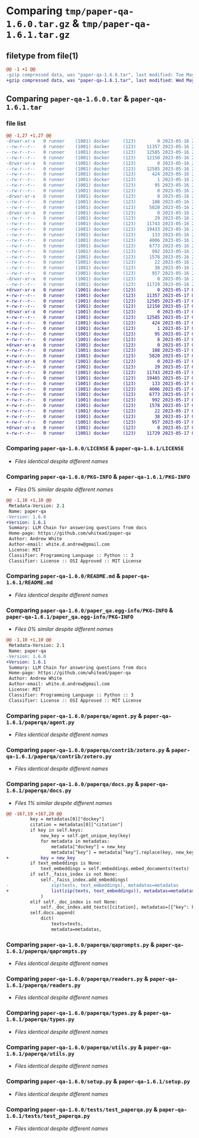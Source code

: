 # Comparing `tmp/paper-qa-1.6.0.tar.gz` & `tmp/paper-qa-1.6.1.tar.gz`

## filetype from file(1)

```diff
@@ -1 +1 @@
-gzip compressed data, was "paper-qa-1.6.0.tar", last modified: Tue May 16 23:07:09 2023, max compression
+gzip compressed data, was "paper-qa-1.6.1.tar", last modified: Wed May 17 03:50:50 2023, max compression
```

## Comparing `paper-qa-1.6.0.tar` & `paper-qa-1.6.1.tar`

### file list

```diff
@@ -1,27 +1,27 @@
-drwxr-xr-x   0 runner    (1001) docker     (123)        0 2023-05-16 23:07:09.970550 paper-qa-1.6.0/
--rw-r--r--   0 runner    (1001) docker     (123)    11357 2023-05-16 23:06:32.000000 paper-qa-1.6.0/LICENSE
--rw-r--r--   0 runner    (1001) docker     (123)    12585 2023-05-16 23:07:09.970550 paper-qa-1.6.0/PKG-INFO
--rw-r--r--   0 runner    (1001) docker     (123)    12150 2023-05-16 23:06:32.000000 paper-qa-1.6.0/README.md
-drwxr-xr-x   0 runner    (1001) docker     (123)        0 2023-05-16 23:07:09.966550 paper-qa-1.6.0/paper_qa.egg-info/
--rw-r--r--   0 runner    (1001) docker     (123)    12585 2023-05-16 23:07:09.000000 paper-qa-1.6.0/paper_qa.egg-info/PKG-INFO
--rw-r--r--   0 runner    (1001) docker     (123)      424 2023-05-16 23:07:09.000000 paper-qa-1.6.0/paper_qa.egg-info/SOURCES.txt
--rw-r--r--   0 runner    (1001) docker     (123)        1 2023-05-16 23:07:09.000000 paper-qa-1.6.0/paper_qa.egg-info/dependency_links.txt
--rw-r--r--   0 runner    (1001) docker     (123)       95 2023-05-16 23:07:09.000000 paper-qa-1.6.0/paper_qa.egg-info/requires.txt
--rw-r--r--   0 runner    (1001) docker     (123)        8 2023-05-16 23:07:09.000000 paper-qa-1.6.0/paper_qa.egg-info/top_level.txt
-drwxr-xr-x   0 runner    (1001) docker     (123)        0 2023-05-16 23:07:09.970550 paper-qa-1.6.0/paperqa/
--rw-r--r--   0 runner    (1001) docker     (123)      108 2023-05-16 23:06:32.000000 paper-qa-1.6.0/paperqa/__init__.py
--rw-r--r--   0 runner    (1001) docker     (123)     5820 2023-05-16 23:06:32.000000 paper-qa-1.6.0/paperqa/agent.py
-drwxr-xr-x   0 runner    (1001) docker     (123)        0 2023-05-16 23:07:09.970550 paper-qa-1.6.0/paperqa/contrib/
--rw-r--r--   0 runner    (1001) docker     (123)       29 2023-05-16 23:06:32.000000 paper-qa-1.6.0/paperqa/contrib/__init__.py
--rw-r--r--   0 runner    (1001) docker     (123)    11743 2023-05-16 23:06:32.000000 paper-qa-1.6.0/paperqa/contrib/zotero.py
--rw-r--r--   0 runner    (1001) docker     (123)    19433 2023-05-16 23:06:32.000000 paper-qa-1.6.0/paperqa/docs.py
--rw-r--r--   0 runner    (1001) docker     (123)      133 2023-05-16 23:06:32.000000 paper-qa-1.6.0/paperqa/paths.py
--rw-r--r--   0 runner    (1001) docker     (123)     4006 2023-05-16 23:06:32.000000 paper-qa-1.6.0/paperqa/qaprompts.py
--rw-r--r--   0 runner    (1001) docker     (123)     6773 2023-05-16 23:06:32.000000 paper-qa-1.6.0/paperqa/readers.py
--rw-r--r--   0 runner    (1001) docker     (123)      992 2023-05-16 23:06:32.000000 paper-qa-1.6.0/paperqa/types.py
--rw-r--r--   0 runner    (1001) docker     (123)     1578 2023-05-16 23:06:32.000000 paper-qa-1.6.0/paperqa/utils.py
--rw-r--r--   0 runner    (1001) docker     (123)       22 2023-05-16 23:06:32.000000 paper-qa-1.6.0/paperqa/version.py
--rw-r--r--   0 runner    (1001) docker     (123)       38 2023-05-16 23:07:09.970550 paper-qa-1.6.0/setup.cfg
--rw-r--r--   0 runner    (1001) docker     (123)      957 2023-05-16 23:06:32.000000 paper-qa-1.6.0/setup.py
-drwxr-xr-x   0 runner    (1001) docker     (123)        0 2023-05-16 23:07:09.970550 paper-qa-1.6.0/tests/
--rw-r--r--   0 runner    (1001) docker     (123)    11729 2023-05-16 23:06:32.000000 paper-qa-1.6.0/tests/test_paperqa.py
+drwxr-xr-x   0 runner    (1001) docker     (123)        0 2023-05-17 03:50:50.379257 paper-qa-1.6.1/
+-rw-r--r--   0 runner    (1001) docker     (123)    11357 2023-05-17 03:50:10.000000 paper-qa-1.6.1/LICENSE
+-rw-r--r--   0 runner    (1001) docker     (123)    12585 2023-05-17 03:50:50.375257 paper-qa-1.6.1/PKG-INFO
+-rw-r--r--   0 runner    (1001) docker     (123)    12150 2023-05-17 03:50:10.000000 paper-qa-1.6.1/README.md
+drwxr-xr-x   0 runner    (1001) docker     (123)        0 2023-05-17 03:50:50.375257 paper-qa-1.6.1/paper_qa.egg-info/
+-rw-r--r--   0 runner    (1001) docker     (123)    12585 2023-05-17 03:50:50.000000 paper-qa-1.6.1/paper_qa.egg-info/PKG-INFO
+-rw-r--r--   0 runner    (1001) docker     (123)      424 2023-05-17 03:50:50.000000 paper-qa-1.6.1/paper_qa.egg-info/SOURCES.txt
+-rw-r--r--   0 runner    (1001) docker     (123)        1 2023-05-17 03:50:50.000000 paper-qa-1.6.1/paper_qa.egg-info/dependency_links.txt
+-rw-r--r--   0 runner    (1001) docker     (123)       95 2023-05-17 03:50:50.000000 paper-qa-1.6.1/paper_qa.egg-info/requires.txt
+-rw-r--r--   0 runner    (1001) docker     (123)        8 2023-05-17 03:50:50.000000 paper-qa-1.6.1/paper_qa.egg-info/top_level.txt
+drwxr-xr-x   0 runner    (1001) docker     (123)        0 2023-05-17 03:50:50.375257 paper-qa-1.6.1/paperqa/
+-rw-r--r--   0 runner    (1001) docker     (123)      108 2023-05-17 03:50:10.000000 paper-qa-1.6.1/paperqa/__init__.py
+-rw-r--r--   0 runner    (1001) docker     (123)     5820 2023-05-17 03:50:10.000000 paper-qa-1.6.1/paperqa/agent.py
+drwxr-xr-x   0 runner    (1001) docker     (123)        0 2023-05-17 03:50:50.375257 paper-qa-1.6.1/paperqa/contrib/
+-rw-r--r--   0 runner    (1001) docker     (123)       29 2023-05-17 03:50:10.000000 paper-qa-1.6.1/paperqa/contrib/__init__.py
+-rw-r--r--   0 runner    (1001) docker     (123)    11743 2023-05-17 03:50:10.000000 paper-qa-1.6.1/paperqa/contrib/zotero.py
+-rw-r--r--   0 runner    (1001) docker     (123)    19465 2023-05-17 03:50:10.000000 paper-qa-1.6.1/paperqa/docs.py
+-rw-r--r--   0 runner    (1001) docker     (123)      133 2023-05-17 03:50:10.000000 paper-qa-1.6.1/paperqa/paths.py
+-rw-r--r--   0 runner    (1001) docker     (123)     4006 2023-05-17 03:50:10.000000 paper-qa-1.6.1/paperqa/qaprompts.py
+-rw-r--r--   0 runner    (1001) docker     (123)     6773 2023-05-17 03:50:10.000000 paper-qa-1.6.1/paperqa/readers.py
+-rw-r--r--   0 runner    (1001) docker     (123)      992 2023-05-17 03:50:10.000000 paper-qa-1.6.1/paperqa/types.py
+-rw-r--r--   0 runner    (1001) docker     (123)     1578 2023-05-17 03:50:10.000000 paper-qa-1.6.1/paperqa/utils.py
+-rw-r--r--   0 runner    (1001) docker     (123)       22 2023-05-17 03:50:10.000000 paper-qa-1.6.1/paperqa/version.py
+-rw-r--r--   0 runner    (1001) docker     (123)       38 2023-05-17 03:50:50.379257 paper-qa-1.6.1/setup.cfg
+-rw-r--r--   0 runner    (1001) docker     (123)      957 2023-05-17 03:50:10.000000 paper-qa-1.6.1/setup.py
+drwxr-xr-x   0 runner    (1001) docker     (123)        0 2023-05-17 03:50:50.375257 paper-qa-1.6.1/tests/
+-rw-r--r--   0 runner    (1001) docker     (123)    11729 2023-05-17 03:50:10.000000 paper-qa-1.6.1/tests/test_paperqa.py
```

### Comparing `paper-qa-1.6.0/LICENSE` & `paper-qa-1.6.1/LICENSE`

 * *Files identical despite different names*

### Comparing `paper-qa-1.6.0/PKG-INFO` & `paper-qa-1.6.1/PKG-INFO`

 * *Files 0% similar despite different names*

```diff
@@ -1,10 +1,10 @@
 Metadata-Version: 2.1
 Name: paper-qa
-Version: 1.6.0
+Version: 1.6.1
 Summary: LLM Chain for answering questions from docs 
 Home-page: https://github.com/whitead/paper-qa
 Author: Andrew White
 Author-email: white.d.andrew@gmail.com
 License: MIT
 Classifier: Programming Language :: Python :: 3
 Classifier: License :: OSI Approved :: MIT License
```

### Comparing `paper-qa-1.6.0/README.md` & `paper-qa-1.6.1/README.md`

 * *Files identical despite different names*

### Comparing `paper-qa-1.6.0/paper_qa.egg-info/PKG-INFO` & `paper-qa-1.6.1/paper_qa.egg-info/PKG-INFO`

 * *Files 0% similar despite different names*

```diff
@@ -1,10 +1,10 @@
 Metadata-Version: 2.1
 Name: paper-qa
-Version: 1.6.0
+Version: 1.6.1
 Summary: LLM Chain for answering questions from docs 
 Home-page: https://github.com/whitead/paper-qa
 Author: Andrew White
 Author-email: white.d.andrew@gmail.com
 License: MIT
 Classifier: Programming Language :: Python :: 3
 Classifier: License :: OSI Approved :: MIT License
```

### Comparing `paper-qa-1.6.0/paperqa/agent.py` & `paper-qa-1.6.1/paperqa/agent.py`

 * *Files identical despite different names*

### Comparing `paper-qa-1.6.0/paperqa/contrib/zotero.py` & `paper-qa-1.6.1/paperqa/contrib/zotero.py`

 * *Files identical despite different names*

### Comparing `paper-qa-1.6.0/paperqa/docs.py` & `paper-qa-1.6.1/paperqa/docs.py`

 * *Files 1% similar despite different names*

```diff
@@ -167,19 +167,20 @@
         key = metadatas[0]["dockey"]
         citation = metadatas[0]["citation"]
         if key in self.keys:
             new_key = self.get_unique_key(key)
             for metadata in metadatas:
                 metadata["dockey"] = new_key
                 metadata["key"] = metadata["key"].replace(key, new_key)
+            key = new_key
         if text_embeddings is None:
             text_embeddings = self.embeddings.embed_documents(texts)
         if self._faiss_index is not None:
             self._faiss_index.add_embeddings(
-                zip(texts, text_embeddings), metadatas=metadatas
+                list(zip(texts, text_embeddings)), metadatas=metadatas
             )
         elif self._doc_index is not None:
             self._doc_index.add_texts([citation], metadatas=[{"key": key}])
         self.docs.append(
             dict(
                 texts=texts,
                 metadata=metadatas,
```

### Comparing `paper-qa-1.6.0/paperqa/qaprompts.py` & `paper-qa-1.6.1/paperqa/qaprompts.py`

 * *Files identical despite different names*

### Comparing `paper-qa-1.6.0/paperqa/readers.py` & `paper-qa-1.6.1/paperqa/readers.py`

 * *Files identical despite different names*

### Comparing `paper-qa-1.6.0/paperqa/types.py` & `paper-qa-1.6.1/paperqa/types.py`

 * *Files identical despite different names*

### Comparing `paper-qa-1.6.0/paperqa/utils.py` & `paper-qa-1.6.1/paperqa/utils.py`

 * *Files identical despite different names*

### Comparing `paper-qa-1.6.0/setup.py` & `paper-qa-1.6.1/setup.py`

 * *Files identical despite different names*

### Comparing `paper-qa-1.6.0/tests/test_paperqa.py` & `paper-qa-1.6.1/tests/test_paperqa.py`

 * *Files identical despite different names*

